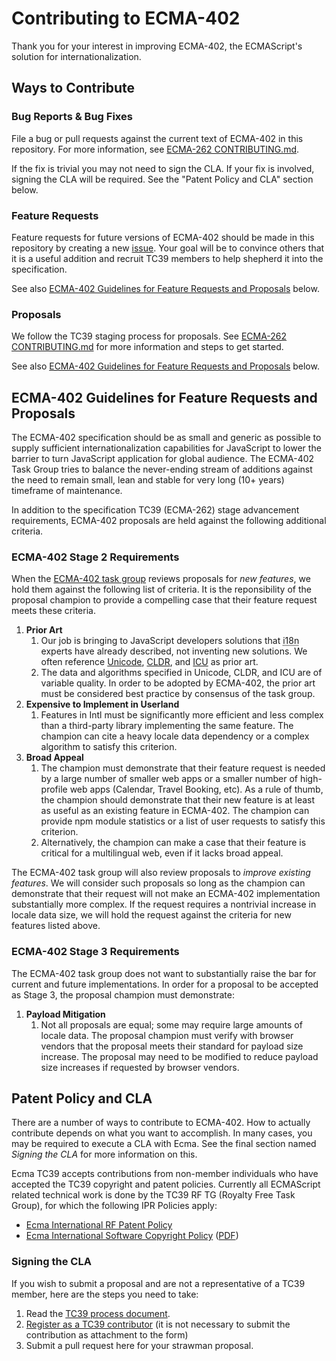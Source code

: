 # Contributing to ECMA-402

Thank you for your interest in improving ECMA-402, the ECMAScript's solution for internationalization.

## Ways to Contribute

### Bug Reports & Bug Fixes

File a bug or pull requests against the current text of ECMA-402 in this repository. For more information, see [ECMA-262 CONTRIBUTING.md](https://github.com/tc39/ecma262/blob/HEAD/CONTRIBUTING.md#issues-and-pull-requests).

If the fix is trivial you may not need to sign the CLA. If your fix is involved, signing the CLA will be required. See the "Patent Policy and CLA" section below.

### Feature Requests

Feature requests for future versions of ECMA-402 should be made in this repository by creating a new [issue](https://github.com/tc39/ecma402/issues). Your goal will be to convince others that it is a useful addition and recruit TC39 members to help shepherd it into the specification.

See also [ECMA-402 Guidelines for Feature Requests and Proposals](#ecma-402-guidelines-for-feature-requests-and-proposals) below.

### Proposals

We follow the TC39 staging process for proposals.  See [ECMA-262 CONTRIBUTING.md](https://github.com/tc39/ecma262/blob/HEAD/CONTRIBUTING.md#new-feature-proposals) for more information and steps to get started.

See also [ECMA-402 Guidelines for Feature Requests and Proposals](#ecma-402-guidelines-for-feature-requests-and-proposals) below.

## ECMA-402 Guidelines for Feature Requests and Proposals

The ECMA-402 specification should be as small and generic as possible to supply sufficient internationalization capabilities for JavaScript to lower the barrier to turn JavaScript application for global audience. The ECMA-402 Task Group tries to balance the never-ending stream of additions against the need to remain small, lean and stable for very long (10+ years) timeframe of maintenance.

In addition to the specification TC39 (ECMA-262) stage advancement requirements, ECMA-402 proposals are held against the following additional criteria.

### ECMA-402 Stage 2 Requirements

When the [ECMA-402 task group](https://www.ecma-international.org/task-groups/tc39-tg2/) reviews proposals for *new features*, we hold them against the following list of criteria.  It is the reponsibility of the proposal champion to provide a compelling case that their feature request meets these criteria.

1. **Prior Art**
    1. Our job is bringing to JavaScript developers solutions that <abbr title="internationalization">i18n</abbr> experts have already described, not inventing new solutions. We often reference [Unicode](https://unicode.org/), [CLDR](https://cldr.unicode.org/), and [ICU](https://icu.unicode.org/) as prior art.
    2. The data and algorithms specified in Unicode, CLDR, and ICU are of variable quality. In order to be adopted by ECMA-402, the prior art must be considered best practice by consensus of the task group.
2. **Expensive to Implement in Userland**
    1. Features in Intl must be significantly more efficient and less complex than a third-party library implementing the same feature. The champion can cite a heavy locale data dependency or a complex algorithm to satisfy this criterion.
3. **Broad Appeal**
    1. The champion must demonstrate that their feature request is needed by a large number of smaller web apps or a smaller number of high-profile web apps (Calendar, Travel Booking, etc).  As a rule of thumb, the champion should demonstrate that their new feature is at least as useful as an existing feature in ECMA-402.  The champion can provide npm module statistics or a list of user requests to satisfy this criterion.
    1. Alternatively, the champion can make a case that their feature is critical for a multilingual web, even if it lacks broad appeal.

The ECMA-402 task group will also review proposals to *improve existing features*.  We will consider such proposals so long as the champion can demonstrate that their request will not make an ECMA-402 implementation substantially more complex.  If the request requires a nontrivial increase in locale data size, we will hold the request against the criteria for new features listed above.

### ECMA-402 Stage 3 Requirements

The ECMA-402 task group does not want to substantially raise the bar for current and future implementations. In order for a proposal to be accepted as Stage 3, the proposal champion must demonstrate:

1. **Payload Mitigation**
    1. Not all proposals are equal; some may require large amounts of locale data. The proposal champion must verify with browser vendors that the proposal meets their standard for payload size increase. The proposal may need to be modified to reduce payload size increases if requested by browser vendors.

## Patent Policy and CLA

There are a number of ways to contribute to ECMA-402. How to actually contribute depends on what you want to accomplish. In many cases, you may be required to execute a CLA with Ecma. See the final section named *Signing the CLA* for more information on this.

Ecma TC39 accepts contributions from non-member individuals who have accepted the TC39 copyright and patent policies. Currently all ECMAScript related technical work is done by the TC39 RF TG (Royalty Free Task Group), for which the following IPR Policies apply:

  * [Ecma International RF Patent Policy](https://www.ecma-international.org/memento/Policies/Ecma_Royalty-Free_Patent_Policy_Extension_Option.htm)
  * [Ecma International Software Copyright Policy](https://www.ecma-international.org/memento/Policies/Ecma_Policy_on_Submission_Inclusion_and_Licensing_of_Software.htm) ([PDF](https://www.ecma-international.org/memento/Policies/Ecma_Policy_on_Submission_Inclusion_and_Licensing_of_Software.pdf))

### Signing the CLA

If you wish to submit a proposal and are not a representative of a TC39 member, here are the steps you need to take:

  1. Read the [TC39 process document](https://tc39.es/process-document/).
  2. [Register as a TC39 contributor](https://tc39.es/agreements/contributor/) (it is not necessary to submit the contribution as attachment to the form)
  3. Submit a pull request here for your strawman proposal.
